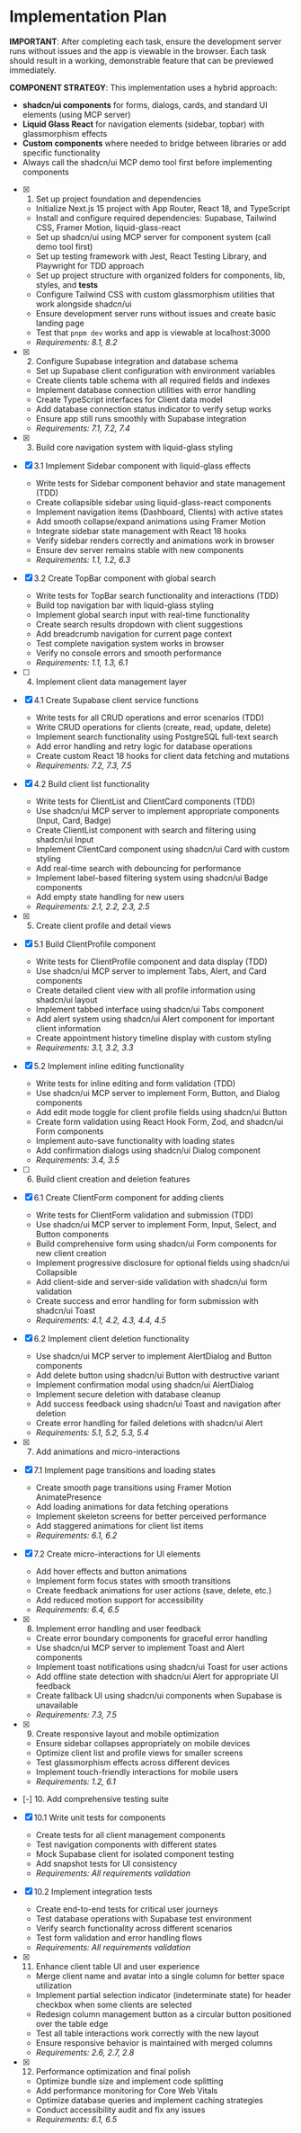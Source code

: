 # Implementation Plan

**IMPORTANT**: After completing each task, ensure the development server runs without issues and the app is viewable in the browser. Each task should result in a working, demonstrable feature that can be previewed immediately.

**COMPONENT STRATEGY**: This implementation uses a hybrid approach:
- **shadcn/ui components** for forms, dialogs, cards, and standard UI elements (using MCP server)
- **Liquid Glass React** for navigation elements (sidebar, topbar) with glassmorphism effects
- **Custom components** where needed to bridge between libraries or add specific functionality
- Always call the shadcn/ui MCP demo tool first before implementing components

- [x] 1. Set up project foundation and dependencies
  - Initialize Next.js 15 project with App Router, React 18, and TypeScript
  - Install and configure required dependencies: Supabase, Tailwind CSS, Framer Motion, liquid-glass-react
  - Set up shadcn/ui using MCP server for component system (call demo tool first)
  - Set up testing framework with Jest, React Testing Library, and Playwright for TDD approach
  - Set up project structure with organized folders for components, lib, styles, and __tests__
  - Configure Tailwind CSS with custom glassmorphism utilities that work alongside shadcn/ui
  - Ensure development server runs without issues and create basic landing page
  - Test that `pnpm dev` works and app is viewable at localhost:3000
  - _Requirements: 8.1, 8.2_

- [x] 2. Configure Supabase integration and database schema
  - Set up Supabase client configuration with environment variables
  - Create clients table schema with all required fields and indexes
  - Implement database connection utilities with error handling
  - Create TypeScript interfaces for Client data model
  - Add database connection status indicator to verify setup works
  - Ensure app still runs smoothly with Supabase integration
  - _Requirements: 7.1, 7.2, 7.4_

- [x] 3. Build core navigation system with liquid-glass styling
- [x] 3.1 Implement Sidebar component with liquid-glass effects
  - Write tests for Sidebar component behavior and state management (TDD)
  - Create collapsible sidebar using liquid-glass-react components
  - Implement navigation items (Dashboard, Clients) with active states
  - Add smooth collapse/expand animations using Framer Motion
  - Integrate sidebar state management with React 18 hooks
  - Verify sidebar renders correctly and animations work in browser
  - Ensure dev server remains stable with new components
  - _Requirements: 1.1, 1.2, 6.3_

- [x] 3.2 Create TopBar component with global search
  - Write tests for TopBar search functionality and interactions (TDD)
  - Build top navigation bar with liquid-glass styling
  - Implement global search input with real-time functionality
  - Create search results dropdown with client suggestions
  - Add breadcrumb navigation for current page context
  - Test complete navigation system works in browser
  - Verify no console errors and smooth performance
  - _Requirements: 1.1, 1.3, 6.1_

- [ ] 4. Implement client data management layer
- [x] 4.1 Create Supabase client service functions
  - Write tests for all CRUD operations and error scenarios (TDD)
  - Write CRUD operations for clients (create, read, update, delete)
  - Implement search functionality using PostgreSQL full-text search
  - Add error handling and retry logic for database operations
  - Create custom React 18 hooks for client data fetching and mutations
  - _Requirements: 7.2, 7.3, 7.5_

- [x] 4.2 Build client list functionality
  - Write tests for ClientList and ClientCard components (TDD)
  - Use shadcn/ui MCP server to implement appropriate components (Input, Card, Badge)
  - Create ClientList component with search and filtering using shadcn/ui Input
  - Implement ClientCard component using shadcn/ui Card with custom styling
  - Add real-time search with debouncing for performance
  - Implement label-based filtering system using shadcn/ui Badge components
  - Add empty state handling for new users
  - _Requirements: 2.1, 2.2, 2.3, 2.5_

- [x] 5. Create client profile and detail views
- [x] 5.1 Build ClientProfile component
  - Write tests for ClientProfile component and data display (TDD)
  - Use shadcn/ui MCP server to implement Tabs, Alert, and Card components
  - Create detailed client view with all profile information using shadcn/ui layout
  - Implement tabbed interface using shadcn/ui Tabs component
  - Add alert system using shadcn/ui Alert component for important client information
  - Create appointment history timeline display with custom styling
  - _Requirements: 3.1, 3.2, 3.3_

- [x] 5.2 Implement inline editing functionality
  - Write tests for inline editing and form validation (TDD)
  - Use shadcn/ui MCP server to implement Form, Button, and Dialog components
  - Add edit mode toggle for client profile fields using shadcn/ui Button
  - Create form validation using React Hook Form, Zod, and shadcn/ui Form components
  - Implement auto-save functionality with loading states
  - Add confirmation dialogs using shadcn/ui Dialog component
  - _Requirements: 3.4, 3.5_

- [ ] 6. Build client creation and deletion features
- [x] 6.1 Create ClientForm component for adding clients
  - Write tests for ClientForm validation and submission (TDD)
  - Use shadcn/ui MCP server to implement Form, Input, Select, and Button components
  - Build comprehensive form using shadcn/ui Form components for new client creation
  - Implement progressive disclosure for optional fields using shadcn/ui Collapsible
  - Add client-side and server-side validation with shadcn/ui form validation
  - Create success and error handling for form submission with shadcn/ui Toast
  - _Requirements: 4.1, 4.2, 4.3, 4.4, 4.5_

- [x] 6.2 Implement client deletion functionality
  - Use shadcn/ui MCP server to implement AlertDialog and Button components
  - Add delete button using shadcn/ui Button with destructive variant
  - Implement confirmation modal using shadcn/ui AlertDialog
  - Implement secure deletion with database cleanup
  - Add success feedback using shadcn/ui Toast and navigation after deletion
  - Create error handling for failed deletions with shadcn/ui Alert
  - _Requirements: 5.1, 5.2, 5.3, 5.4_

- [x] 7. Add animations and micro-interactions
- [x] 7.1 Implement page transitions and loading states
  - Create smooth page transitions using Framer Motion AnimatePresence
  - Add loading animations for data fetching operations
  - Implement skeleton screens for better perceived performance
  - Add staggered animations for client list items
  - _Requirements: 6.1, 6.2_

- [x] 7.2 Create micro-interactions for UI elements
  - Add hover effects and button animations
  - Implement form focus states with smooth transitions
  - Create feedback animations for user actions (save, delete, etc.)
  - Add reduced motion support for accessibility
  - _Requirements: 6.4, 6.5_

- [x] 8. Implement error handling and user feedback
  - Create error boundary components for graceful error handling
  - Use shadcn/ui MCP server to implement Toast and Alert components
  - Implement toast notifications using shadcn/ui Toast for user actions
  - Add offline state detection with shadcn/ui Alert for appropriate UI feedback
  - Create fallback UI using shadcn/ui components when Supabase is unavailable
  - _Requirements: 7.3, 7.5_

- [x] 9. Create responsive layout and mobile optimization
  - Ensure sidebar collapses appropriately on mobile devices
  - Optimize client list and profile views for smaller screens
  - Test glassmorphism effects across different devices
  - Implement touch-friendly interactions for mobile users
  - _Requirements: 1.2, 6.1_

- [-] 10. Add comprehensive testing suite
- [x] 10.1 Write unit tests for components
  - Create tests for all client management components
  - Test navigation components with different states
  - Mock Supabase client for isolated component testing
  - Add snapshot tests for UI consistency
  - _Requirements: All requirements validation_

- [x] 10.2 Implement integration tests
  - Create end-to-end tests for critical user journeys
  - Test database operations with Supabase test environment
  - Verify search functionality across different scenarios
  - Test form validation and error handling flows
  - _Requirements: All requirements validation_

- [x] 11. Enhance client table UI and user experience
  - Merge client name and avatar into a single column for better space utilization
  - Implement partial selection indicator (indeterminate state) for header checkbox when some clients are selected
  - Redesign column management button as a circular button positioned over the table edge
  - Test all table interactions work correctly with the new layout
  - Ensure responsive behavior is maintained with merged columns
  - _Requirements: 2.6, 2.7, 2.8_

- [x] 12. Performance optimization and final polish
  - Optimize bundle size and implement code splitting
  - Add performance monitoring for Core Web Vitals
  - Optimize database queries and implement caching strategies
  - Conduct accessibility audit and fix any issues
  - _Requirements: 6.1, 6.5_